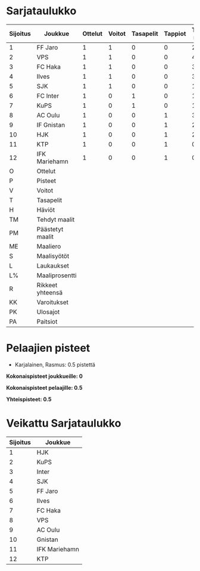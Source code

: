 # Sarjataulukko
| Sijoitus | Joukkue | Ottelut | Voitot | Tasapelit | Tappiot | Tehdyt maalit | Päästetyt maalit | Maaliero | Syötöt |
|----------|---------|---------|--------|-----------|---------|----------------|-------------------|----------|-------|
|1 | FF Jaro | 1 | 1 | 0 | 0 | 2 | 0 | 2 | 2 | 6 | 33 | 10 | 1 | 0 | 5 | 3|
|2 | VPS | 1 | 1 | 0 | 0 | 4 | 3 | 1 | 3 | 15 | 26 | 12 | 0 | 0 | 3 | 3|
|3 | FC Haka | 1 | 1 | 0 | 0 | 3 | 2 | 1 | 2 | 6 | 50 | 13 | 3 | 0 | 1 | 3|
|4 | Ilves | 1 | 1 | 0 | 0 | 3 | 2 | 1 | 2 | 7 | 42 | 12 | 0 | 0 | 1 | 3|
|5 | SJK | 1 | 1 | 0 | 0 | 1 | 0 | 1 | 1 | 19 | 5 | 9 | 1 | 0 | 1 | 3|
|6 | FC Inter | 1 | 0 | 1 | 0 | 1 | 1 | 0 | 1 | 11 | 9 | 6 | 2 | 0 | 2 | 1|
|7 | KuPS | 1 | 0 | 1 | 0 | 1 | 1 | 0 | 1 | 4 | 25 | 9 | 2 | 0 | 1 | 1|
|8 | AC Oulu | 1 | 0 | 0 | 1 | 3 | 4 | -1 | 3 | 8 | 37 | 11 | 4 | 1 | 1 | 0|
|9 | IF Gnistan | 1 | 0 | 0 | 1 | 2 | 3 | -1 | 1 | 5 | 40 | 12 | 2 | 0 | 1 | 0|
|10 | HJK | 1 | 0 | 0 | 1 | 2 | 3 | -1 | 1 | 8 | 25 | 17 | 2 | 0 | 2 | 0|
|11 | KTP | 1 | 0 | 0 | 1 | 0 | 1 | -1 | 0 | 13 | 0 | 13 | 2 | 0 | 1 | 0|
|12 | IFK Mariehamn | 1 | 0 | 0 | 1 | 0 | 2 | -2 | 0 | 9 | 0 | 12 | 2 | 0 | 0 | 0|
|O | Ottelut|
|P | Pisteet|
|V | Voitot|
|T | Tasapelit|
|H | Häviöt|
|TM | Tehdyt maalit|
|PM | Päästetyt maalit|
|ME | Maaliero|
|S | Maalisyötöt|
|L | Laukaukset|
|L% | Maaliprosentti|
|R | Rikkeet yhteensä|
|KK | Varoitukset|
|PK | Ulosajot|
|PA | Paitsiot|

# Pelaajien pisteet
* Karjalainen, Rasmus: 0.5 pistettä

**Kokonaispisteet joukkueille: 0**

**Kokonaispisteet pelaajille: 0.5**

**Yhteispisteet: 0.5**

# Veikattu Sarjataulukko
| Sijoitus | Joukkue |
|----------|---------|
| 1 | HJK |
| 2 | KuPS |
| 3 | Inter |
| 4 | SJK |
| 5 | FF Jaro |
| 6 | Ilves |
| 7 | FC Haka |
| 8 | VPS |
| 9 | AC Oulu |
| 10 | Gnistan |
| 11 | IFK Mariehamn |
| 12 | KTP |
